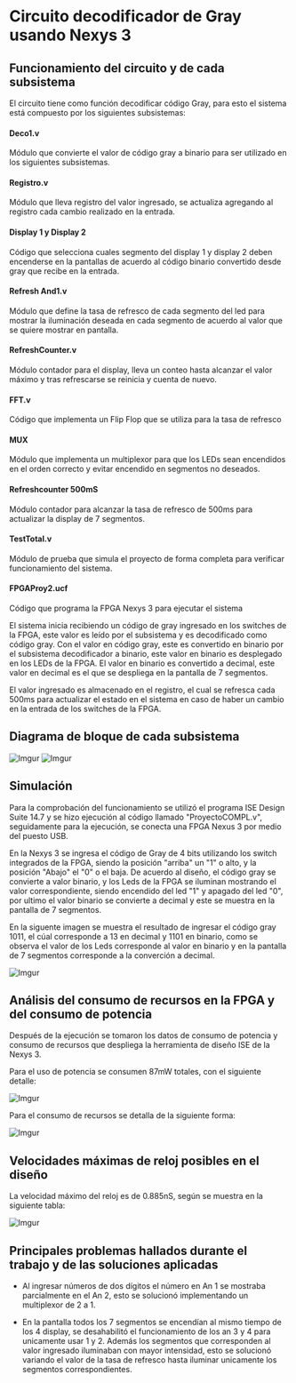 # Circuito decodificador de Gray usando Nexys 3

## Funcionamiento del circuito y de cada subsistema

El circuito tiene como función decodificar código Gray, para esto el sistema está compuesto por los siguientes subsistemas:

#### Deco1.v
Módulo que convierte el valor de código gray a binario para ser utilizado en los siguientes subsistemas.

#### Registro.v
Módulo que lleva registro del valor ingresado, se actualiza agregando al registro cada cambio realizado en la entrada.

#### Display 1 y Display 2
Código que selecciona cuales segmento del display 1 y display 2 deben encenderse en la pantallas de acuerdo al código binario convertido desde gray que recibe en la entrada.

#### Refresh And1.v
Módulo que define la tasa de refresco de cada segmento del led para mostrar la iluminación deseada en cada segmento de acuerdo al valor que se quiere mostrar en pantalla.

#### RefreshCounter.v

Módulo contador para el display, lleva un conteo hasta alcanzar el valor máximo y tras refrescarse se reinicia y cuenta de nuevo.

#### FFT.v

Código que implementa un Flip Flop que se utiliza para la tasa de refresco

#### MUX

Módulo que implementa un multiplexor para que los LEDs sean encendidos en el orden correcto y evitar encendido en segmentos no deseados.

#### Refreshcounter 500mS

Módulo contador para alcanzar la tasa de refresco de 500ms para actualizar la display de 7 segmentos.

#### TestTotal.v

Módulo de prueba que simula el proyecto de forma completa para verificar funcionamiento del sistema.

#### FPGAProy2.ucf

Código que programa la FPGA Nexys 3 para ejecutar el sistema

El sistema inicia recibiendo un código de gray ingresado en los switches de la FPGA, este valor es leído por el subsistema y es decodificado como código gray. Con el valor en código gray, este es convertido en binario por el subsistema decodificador a binario, este valor en binario es desplegado en los LEDs de la FPGA.
El valor en binario es convertido a decimal, este valor en decimal es el que se despliega en la pantalla de 7 segmentos.

El valor ingresado es almacenado en el registro, el cual se refresca cada 500ms para actualizar el estado en el sistema en caso de haber un cambio en la entrada de los switches de la FPGA.

## Diagrama de bloque de cada subsistema

 ![Imgur](https://i.imgur.com/0lRQ4Np.png)
![Imgur](https://i.imgur.com/8zRCLKL.png)

## Simulación

Para la comprobación del funcionamiento se utilizó el programa ISE Design Suite 14.7 y se hizo ejecución al código llamado "ProyectoCOMPL.v", seguidamente para la ejecución, se conecta una FPGA Nexus 3 por medio del puesto USB.

En la Nexys 3 se ingresa el código de Gray de 4 bits utilizando los switch integrados de la FPGA, siendo la posición "arriba" un "1" o alto, y la posición "Abajo" el "0" o el baja. De acuerdo al diseño, el código gray se convierte a valor binario, y los Leds de la FPGA se iluminan mostrando el valor correspondiente, siendo encendido del led "1" y apagado del led "0", por ultimo el valor binario se convierte a decimal y este se muestra en la pantalla de 7 segmentos.

En la siguente imagen se muestra el resultado de ingresar el código gray 1011, el cúal corresponde a 13 en decimal y 1101 en binario, como se observa el valor de los Leds corresponde al valor en binario y en la pantalla de 7 segmentos corresponde a la converción a decimal. 

![Imgur](https://i.imgur.com/RfoPHJc.png)

## Análisis del consumo de recursos en la FPGA y del consumo de potencia

Después de la ejecución se tomaron los datos de consumo de potencia y consumo de recursos que despliega la herramienta de diseño ISE de la Nexys 3. 

Para el uso de potencia se consumen 87mW totales, con el siguiente detalle: 

![Imgur](https://i.imgur.com/UMYNU6A.png)


Para el consumo de recursos se detalla de la siguiente forma:

![Imgur](https://i.imgur.com/G5tqSg9.png)

## Velocidades máximas de reloj posibles en el diseño 

La velocidad máximo del reloj es de 0.885nS, según se muestra en la siguiente tabla:

![Imgur](https://i.imgur.com/WN1N0BH.png)


## Principales problemas hallados durante el trabajo y de las soluciones aplicadas 
- Al ingresar números de dos dígitos el número en An 1 se mostraba parcialmente en el An 2, esto se solucionó implementando un multiplexor de 2 a 1.

- En la pantalla todos los 7 segmentos se encendían al mismo tiempo de los 4 display, se desahabilitó el funcionamiento de los an 3 y 4 para unicamente usar 1 y 2. Además los segmentos que corresponden al valor ingresado iluminaban con mayor intensidad, esto se solucionó variando el valor de la tasa de refresco hasta iluminar unicamente los segmentos correspondientes.

